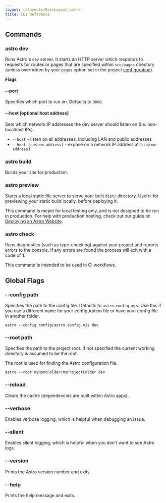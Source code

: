 ```yaml
---
layout: ~/layouts/MainLayout.astro
title: CLI Reference
---
```


## Commands

### astro dev

Runs  Astro's `dev` server. It starts an HTTP server which responds to requests for routes or pages that are specified within `src/pages` directory (unless overridden by your `pages` option set in the project [configuration](/en/reference/configuration-reference)).

**Flags**

#### --port

Specifies which port to run on. Defaults to `3000`.

#### --host [optional host address]

Sets which network IP addresses the dev server should listen on (i.e. non-localhost IPs).
- `--host` - listen on all addresses, including LAN and public addresses
- `--host [custom-address]` - expose on a network IP address at `[custom-address]`

### astro build

Builds your site for production.

### astro preview

Starts a local static file server to serve your built `dist/` directory. Useful for previewing your static build locally, before deploying it.

This command is meant for local testing only, and is not designed to be run in production. For help with production hosting, check out our guide on [Deploying an Astro Website](/en/guides/deploy).

### astro check

Runs diagnostics (such as type-checking) against your project and reports errors to the console. If any errors are found the process will exit with a code of **1**.

This command is intended to be used in CI workflows.

## Global Flags

### --config path

Specifies the path to the config file. Defaults to `astro.config.mjs`. Use this if you use a different name for your configuration file or have your config file in another folder.

```shell
astro --config config/astro.config.mjs dev
```

### --root path

Specifies the path to the project root. If not specified the current working directory is assumed to be the root.

The root is used for finding the Astro configuration file.

```shell
astro --root myRootFolder/myProjectFolder dev
```

### --reload

Clears the cache (dependencies are built within Astro apps).

### --verbose

Enables verbose logging, which is helpful when debugging an issue.

### --silent

Enables silent logging, which is helpful when you don't want to see Astro logs.

### --version

Prints the Astro version number and exits.

### --help

Prints the help message and exits.
